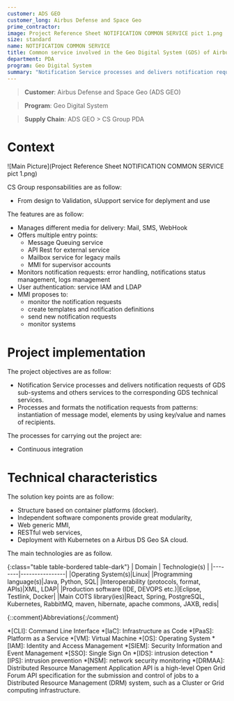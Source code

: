 ```yaml
---
customer: ADS GEO
customer_long: Airbus Defense and Space Geo
prime_contractor: 
image: Project Reference Sheet NOTIFICATION COMMON SERVICE pict 1.png
size: standard
name: NOTIFICATION COMMON SERVICE
title: Common service involved in the Geo Digital System (GDS) of Airbus DS Geo SA
department: PDA
program: Geo Digital System
summary: "Notification Service processes and delivers notification requests of GDS sub-systems and others services to the corresponding GDS technical services. Processes and formats the notification requests from patterns: instantiation of message model, elements by using key/value and names of recipients."
---
```


> __Customer__\: Airbus Defense and Space Geo (ADS GEO)

> __Program__\: Geo Digital System

> __Supply Chain__\: ADS GEO >  CS Group PDA


# Context


![Main Picture](Project Reference Sheet NOTIFICATION COMMON SERVICE pict 1.png)

CS Group responsabilities are as follow:
* From design to Validation, sUupport service for deplyment and use


The features are as follow:
* Manages different media for delivery: Mail, SMS, WebHook
* Offers multiple entry points: 
	* Message Queuing service
	* API Rest for external service
	* Mailbox service for legacy mails
	* MMI for supervisor accounts
* Monitors notification requests: error handling, notifications status management, logs management
* User authentication: service IAM and LDAP
* MMI proposes to:
	* monitor the notification requests
	* create templates and notification definitions
	* send new notification requests
	* monitor systems

# Project implementation

The project objectives are as follow:
* Notification Service processes and delivers notification requests of GDS sub-systems and others services to the corresponding GDS technical services.
* Processes and formats the notification requests from patterns: instantiation of message model, elements by using key/value and names of recipients.

The processes for carrying out the project are:
* Continuous integration

# Technical characteristics

The solution key points are as follow:
* Structure based on container platforms (docker).
* Independent software components provide great modularity, 
* Web generic MMI,
* RESTful web services,
* Deployment with Kubernetes on a Airbus DS Geo SA cloud.



The main technologies are as follow.

{:class="table table-bordered table-dark"}
| Domain | Technologie(s) |
|--------|----------------|
|Operating System(s)|Linux|
|Programming language(s)|Java, Python, SQL|
|Interoperability (protocols, format, APIs)|XML, LDAP|
|Production software (IDE, DEVOPS etc.)|Eclipse, Testlink, Docker|
|Main COTS library(ies)|React, Spring, PostgreSQL, Kubernetes, RabbitMQ, maven, hibernate, apache commons, JAXB, redis|



{::comment}Abbreviations{:/comment}

*[CLI]: Command Line Interface
*[IaC]: Infrastructure as Code
*[PaaS]: Platform as a Service
*[VM]: Virtual Machine
*[OS]: Operating System
*[IAM]: Identity and Access Management
*[SIEM]: Security Information and Event Management
*[SSO]: Single Sign On
*[IDS]: intrusion detection
*[IPS]: intrusion prevention
*[NSM]: network security monitoring
*[DRMAA]: Distributed Resource Management Application API is a high-level Open Grid Forum API specification for the submission and control of jobs to a Distributed Resource Management (DRM) system, such as a Cluster or Grid computing infrastructure.
